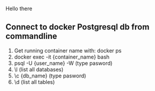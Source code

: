 Hello there

## Connect to docker Postgresql db from commandline
1. Get running container name with: docker ps
2. docker exec -it {container_name} bash
3. psql -U {user_name} -W (type pasword)
4. \l (list all databases)
5. \c {db_name} (type pasword)
6. \d (list all tables)

